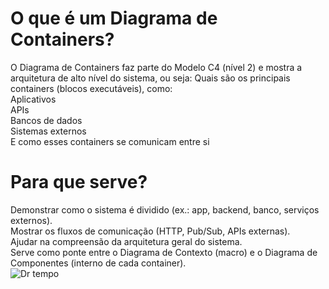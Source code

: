 # O que é um Diagrama de Containers?
O Diagrama de Containers faz parte do Modelo C4 (nível 2) e mostra a arquitetura de alto nível do sistema, ou seja:
Quais são os principais containers (blocos executáveis), como:<br>
Aplicativos<br>
APIs<br>
Bancos de dados<br>
Sistemas externos<br>
E como esses containers se comunicam entre si<br>

# Para que serve?
Demonstrar como o sistema é dividido (ex.: app, backend, banco, serviços externos).<br>
Mostrar os fluxos de comunicação (HTTP, Pub/Sub, APIs externas).<br>
Ajudar na compreensão da arquitetura geral do sistema.<br>
Serve como ponte entre o Diagrama de Contexto (macro) e o Diagrama de Componentes (interno de cada container).<br>
![Dr tempo](https://github.com/user-attachments/assets/065358f1-8f11-4863-bb4d-f5a9a3320c4b)
